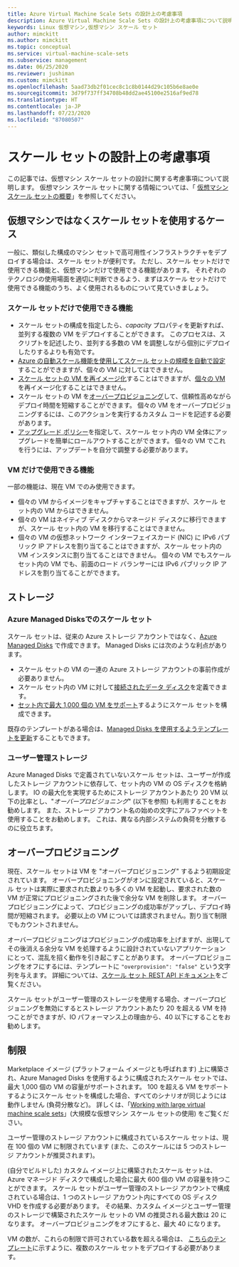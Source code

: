 ```yaml
---
title: Azure Virtual Machine Scale Sets の設計上の考慮事項
description: Azure Virtual Machine Scale Sets の設計上の考慮事項について説明します。 スケール セットの機能を VM の機能と比較します。
keywords: Linux 仮想マシン,仮想マシン スケール セット
author: mimckitt
ms.author: mimckitt
ms.topic: conceptual
ms.service: virtual-machine-scale-sets
ms.subservice: management
ms.date: 06/25/2020
ms.reviewer: jushiman
ms.custom: mimckitt
ms.openlocfilehash: 5aad73db2f01cec8c1c8b0144d29c105b6e8ae0e
ms.sourcegitcommit: 3d79f737ff34708b48dd2ae45100e2516af9ed78
ms.translationtype: HT
ms.contentlocale: ja-JP
ms.lasthandoff: 07/23/2020
ms.locfileid: "87080507"
---
```

# <a name="design-considerations-for-scale-sets"></a>スケール セットの設計上の考慮事項
この記事では、仮想マシン スケール セットの設計に関する考慮事項について説明します。 仮想マシン スケール セットに関する情報については、「 [仮想マシン スケール セットの概要](./overview.md)」を参照してください。

## <a name="when-to-use-scale-sets-instead-of-virtual-machines"></a>仮想マシンではなくスケール セットを使用するケース
一般に、類似した構成のマシン セットで高可用性インフラストラクチャをデプロイする場合は、スケール セットが便利です。 ただし、スケール セットだけで使用できる機能と、仮想マシンだけで使用できる機能があります。 それぞれのテクノロジの使用場面を適切に判断できるよう、まずはスケール セットだけで使用できる機能のうち、よく使用されるものについて見ていきましょう。

### <a name="scale-set-specific-features"></a>スケール セットだけで使用できる機能

- スケール セットの構成を指定したら、*capacity* プロパティを更新すれば、並列する複数の VM をデプロイすることができます。 このプロセスは、スクリプトを記述したり、並列する多数の VM を調整しながら個別にデプロイしたりするよりも有効です。
- [Azure の自動スケール機能を使用してスケール セットの規模を自動で設定](./virtual-machine-scale-sets-autoscale-overview.md)することができますが、個々の VM に対してはできません。
- [スケール セットの VM を再イメージ化](/rest/api/compute/virtualmachinescalesets/reimage)することはできますが、[個々の VM](/rest/api/compute/virtualmachines) を再イメージ化することはできません。
- スケール セットの VM を[オーバープロビジョニング](#overprovisioning)して、信頼性高めながらデプロイ時間を短縮することができます。 個々の VM をオーバープロビジョニングするには、このアクションを実行するカスタム コードを記述する必要があります。
- [アップグレード ポリシー](./virtual-machine-scale-sets-upgrade-scale-set.md)を指定して、スケール セット内の VM 全体にアップグレードを簡単にロールアウトすることができます。 個々の VM でこれを行うには、アップデートを自分で調整する必要があります。

### <a name="vm-specific-features"></a>VM だけで使用できる機能

一部の機能は、現在 VM でのみ使用できます。

- 個々の VM からイメージをキャプチャすることはできますが、スケール セット内の VM からはできません。
- 個々の VM はネイティブ ディスクからマネージド ディスクに移行できますが、スケール セット内の VM を移行することはできません。
- 個々の VM の仮想ネットワーク インターフェイスカード (NIC) に IPv6 パブリック IP アドレスを割り当てることはできますが、スケール セット内の VM インスタンスに割り当てることはできません。 個々の VM でもスケール セット内の VM でも、前面のロード バランサーには IPv6 パブリック IP アドレスを割り当てることができます。

## <a name="storage"></a>ストレージ

### <a name="scale-sets-with-azure-managed-disks"></a>Azure Managed Disksでのスケール セット
スケール セットは、従来の Azure ストレージ アカウントではなく、[Azure Managed Disks](../virtual-machines/windows/managed-disks-overview.md) で作成できます。 Managed Disks には次のような利点があります。
- スケール セットの VM の一連の Azure ストレージ アカウントの事前作成が必要ありません。
- スケール セット内の VM に対して[接続されたデータ ディスク](virtual-machine-scale-sets-attached-disks.md)を定義できます。
- [セット内で最大 1,000 個の VM をサポート](virtual-machine-scale-sets-placement-groups.md)するようにスケール セットを構成できます。 

既存のテンプレートがある場合は、[Managed Disks を使用するようテンプレートを更新](virtual-machine-scale-sets-convert-template-to-md.md)することもできます。

### <a name="user-managed-storage"></a>ユーザー管理ストレージ
Azure Managed Disks で定義されていないスケール セットは、ユーザーが作成したストレージ アカウントに依存して、セット内の VM の OS ディスクを格納します。 IO の最大化を実現するためにストレージ アカウントあたり 20 VM 以下の比率とし、"_オーバープロビジョニング_" (以下を参照) も利用することをお勧めします。 また、ストレージ アカウント名の始めの文字にアルファベットを使用することをお勧めします。 これは、異なる内部システムの負荷を分散するのに役立ちます。 


## <a name="overprovisioning"></a>オーバープロビジョニング
現在、スケール セットは VM を "オーバープロビジョニング" するよう初期設定されています。 オーバープロビジョニングがオンに設定されていると、スケール セットは実際に要求された数よりも多くの VM を起動し、要求された数の VM が正常にプロビジョニングされた後で余分な VM を削除します。 オーバープロビジョニングによって、プロビジョニングの成功率がアップし、デプロイ時間が短縮されます。 必要以上の VM については請求されません。割り当て制限でもカウントされません。

オーバープロビジョニングはプロビジョニングの成功率を上げますが、出現してその後消える余分な VM を処理するように設計されていないアプリケーションにとって、混乱を招く動作を引き起こすことがあります。 オーバープロビジョニングをオフにするには、テンプレートに `"overprovision": "false"` という文字列を与えます。 詳細については、[スケール セット REST API ドキュメント](/rest/api/virtualmachinescalesets/create-or-update-a-set)をご覧ください。

スケール セットがユーザー管理のストレージを使用する場合、オーバープロビジョニングを無効にするとストレージ アカウントあたり 20 を超える VM を持つことができますが、IO パフォーマンス上の理由から、40 以下にすることをお勧めします。 

## <a name="limits"></a>制限
Marketplace イメージ (プラットフォーム イメージとも呼ばれます) 上に構築され、Azure Managed Disks を使用するように構成されたスケール セットでは、最大 1,000 個の VM の容量がサポートされます。 100 を超える VM をサポートするようにスケール セットを構成した場合、すべてのシナリオが同じようには動作しません (負荷分散など)。 詳しくは、「[Working with large virtual machine scale sets](virtual-machine-scale-sets-placement-groups.md)」(大規模な仮想マシン スケール セットの使用) をご覧ください。 

ユーザー管理のストレージ アカウントに構成されているスケール セットは、現在 100 個の VM に制限されています (また、このスケールには 5 つのストレージ アカウントが推奨されます)。

(自分でビルドした) カスタム イメージ上に構築されたスケール セットは、Azure マネージド ディスクで構成した場合に最大 600 個の VM の容量を持つことができます。 スケール セットがユーザー管理のストレージ アカウントで構成されている場合は、1 つのストレージ アカウント内にすべての OS ディスク VHD を作成する必要があります。 その結果、カスタム イメージとユーザー管理のストレージで構築されたスケール セットの VM の推奨される最大数は 20 になります。 オーバープロビジョニングをオフにすると、最大 40 になります。

VM の数が、これらの制限で許可されている数を超える場合は、 [こちらのテンプレート](https://github.com/Azure/azure-quickstart-templates/tree/master/301-custom-images-at-scale)に示すように、複数のスケール セットをデプロイする必要があります。
